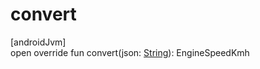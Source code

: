 # convert

[androidJvm]\
open override fun convert(json: [String](https://kotlinlang.org/api/latest/jvm/stdlib/kotlin/-string/index.html)): EngineSpeedKmh
